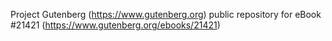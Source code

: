 Project Gutenberg (https://www.gutenberg.org) public repository for eBook #21421 (https://www.gutenberg.org/ebooks/21421)
